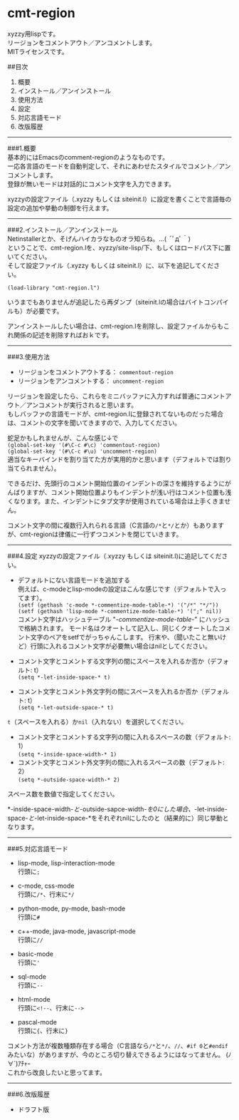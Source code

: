 cmt-region
==========

xyzzy用lispです。  
リージョンをコメントアウト／アンコメントします。  
MITライセンスです。  

##目次  
1. 概要  
2. インストール／アンインストール  
3. 使用方法  
4. 設定  
5. 対応言語モード  
6. 改版履歴

* * *

###1.概要  
基本的にはEmacsのcomment-regionのようなものです。  
一応各言語のモードを自動判定して、それにあわせたスタイルでコメント／アンコメントします。  
登録が無いモードは対話的にコメント文字を入力できます。  

xyzzyの設定ファイル（.xyzzy もしくは siteinit.l）に設定を書くことで言語毎の設定の追加や挙動の制御を行えます。  

* * *

###2.インストール／アンインストール  
Netinstallerとか、そげんハイカラなものオラ知らね。...( ´ﾟдﾟ｀)  
ということで、cmt-region.lを、xyzzy/site-lisp/下、もしくはロードパス下に置いてください。  
そして設定ファイル（.xyzzy もしくは siteinit.l）に、以下を追記してください。  

`(load-library "cmt-region.l")`

いうまでもありませんが追記したら再ダンプ（siteinit.lの場合はバイトコンパイルも）が必要です。

アンインストールしたい場合は、cmt-region.lを削除し、設定ファイルからもこれ関係の記述を削除すればおｋです。

* * *

###3.使用方法  
* リージョンをコメントアウトする： `commentout-region`
* リージョンをアンコメントする： `uncomment-region`

リージョンを設定したら、これらをミニバッファに入力すれば普通にコメントアウト／アンコメントが実行されると思います。  
もしバッファの言語モードが、cmt-region.lに登録されてないものだった場合は、コメントの文字を聞いてきますので、入力してください。

蛇足かもしれませんが、こんな感じ↓で  
`(global-set-key '(#\C-c #\c) 'commentout-region)`  
`(global-set-key '(#\C-c #\u) 'uncomment-region)`  
適当なキーバインドを割り当てた方が実用的かと思います（デフォルトでは割り当てられません）。  

できるだけ、先頭行のコメント開始位置のインデントの深さを維持するようにがんばりますが、コメント開始位置よりもインデントが浅い行はコメント位置も浅くなります。また、インデントにタブ文字が使用されている場合は上手くきません。

コメント文字の間に複数行入れられる言語（C言語の`/*`と`*/`とか）もありますが、cmt-regionは律儀に一行ずつコメントを閉じていきます。

* * *

###4.設定
xyzzyの設定ファイル（.xyzzy もしくは siteinit.l)に追記してください。  

* デフォルトにない言語モードを追加する  
例えば、c-modeとlisp-modeの設定はこんな感じです（デフォルトで入ってます）。  
`(setf (gethash 'c-mode *-commentize-mode-table-*) '("/*" "*/"))`  
`(setf (gethash 'lisp-mode *-commentize-mode-table-*) '(";" nil))`  
コメント文字はハッシュテーブル "*-commentize-mode-table-*" にハッシュで格納されます。
モード名はクオートして記入し、同じくクオートしたコメント文字のペアをsetfでがっちゃんこします。
行末や、（聞いたこと無いけど）行頭に入れるコメント文字が必要無い場合はnilとしてください。  

* コメント文字とコメントする文字列の間にスペースを入れるか否か（デフォルト: t）  
`(setq *-let-inside-space-* t)`  
* コメント文字とコメント外文字列の間にスペースを入れるか否か（デフォルト: t）  
`(setq *-let-outside-space-* t)`  

`t`（スペースを入れる）か`nil`（入れない）を選択してください。

* コメント文字とコメントする文字列の間に入れるスペースの数（デフォルト: 1）  
`(setq *-inside-space-width-* 1)`  
* コメント文字とコメント外文字列の間に入れるスペースの数（デフォルト: 2）  
`(setq *-outside-space-width-* 2)`  

スペース数を数値で指定してください。  

*-inside-space-width-*と*-outside-sapce-width-*を0にした場合、*-let-inside-space-*と*-let-inside-space-*をそれぞれnilにしたのと（結果的に）同じ挙動となります。

* * *

###5.対応言語モード
* lisp-mode, lisp-interaction-mode  
行頭に`;`  
* c-mode, css-mode  
行頭に`/*`、行末に`*/`  

* python-mode, py-mode, bash-mode  
行頭に`#`  

* c++-mode, java-mode, javascript-mode  
行頭に`//`  

* basic-mode  
行頭に`'`  

* sql-mode  
行頭に`--`  

* html-mode  
行頭に`<!--`、行末に`-->`  

* pascal-mode  
行頭に`{`、行末に`}`  

コメント方法が複数種類存在する場合（C言語なら`/*`と`*/`、`//`、`#if 0`と`#endif`みたいな）がありますが、今のところ切り替えできるようにはなってません。 (ﾉ∀`)ｱﾁｬｰ  
これから改良したいと思ってます。

* * *

###6.改版履歴
* ドラフト版
